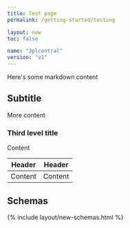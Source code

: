 ```yaml
---
title: Test page
permalink: /getting-started/testing

layout: new
toc: false

name: "3plcentral"
version: "v1"
---
```


Here's some markdown content

## Subtitle
More content

### Third level title
Content

| Header | Header |
| ------ | ------ |
| Content | Content |

## Schemas

{% include layout/new-schemas.html %}